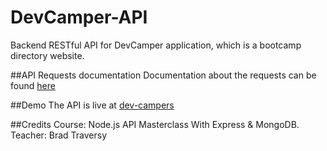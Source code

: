 # DevCamper-API
Backend RESTful API for DevCamper application, which is a bootcamp directory website.

##API Requests documentation
Documentation about the requests can be found [here](https://documenter.getpostman.com/view/9420864/SW7c3TGe?version=latest)

##Demo
The API is live at [dev-campers](https://dev-campers.herokuapp.com/)

##Credits
Course: Node.js API Masterclass With Express & MongoDB. Teacher: Brad Traversy
